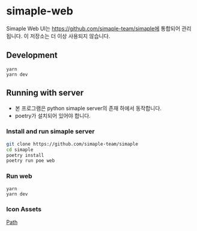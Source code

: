 # simaple-web

Simaple Web UI는 https://github.com/simaple-team/simaple에 통합되어 관리됩니다. 이 저장소는 더 이상 사용되지 않습니다.

## Development

```
yarn
yarn dev
```

## Running with server

- 본 프로그램은 python simaple server의 존재 하에서 동작합니다.
- poetry가 설치되어 있어야 합니다.

### Install and run simaple server

```bash
git clone https://github.com/simaple-team/simaple
cd simaple
poetry install
poetry run poe web
```

### Run web

```
yarn
yarn dev
```

### Icon Assets

[Path](./packages/web/public/icons)
